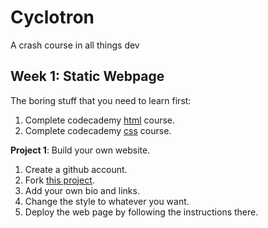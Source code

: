 # Cyclotron
A crash course in all things dev

## Week 1: Static Webpage
The boring stuff that you need to learn first:
1. Complete codecademy [html](https://www.codecademy.com/learn/learn-html) course. 
2. Complete codecademy [css](https://www.codecademy.com/learn/learn-css) course. 

<b>Project 1</b>: Build your own website.
1. Create a github account.
2. Fork [this project](https://github.com/jlord/hello). 
3. Add your own bio and links.
4. Change the style to whatever you want. 
3. Deploy the web page by following the instructions there.
